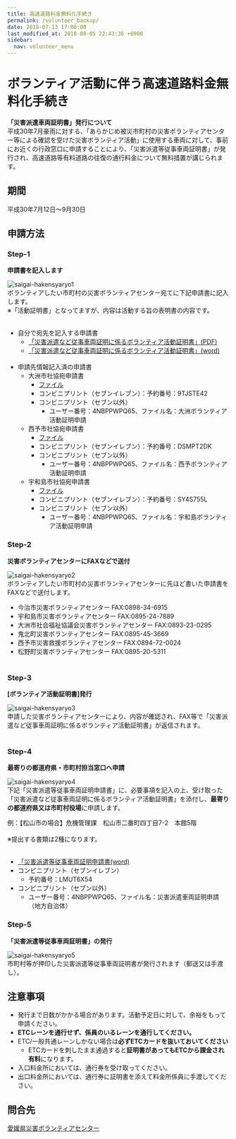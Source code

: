 ```yaml
---
title: 高速道路料金無料化手続き
permalink: /volunteer_backup/
date: 2018-07-13 17:00:00
last_modified_at: 2018-08-05 22:43:36 +0900
sidebar:
  nav: volunteer_menu
---
```



# ボランティア活動に伴う高速道路料金無料化手続き

**「災害派遣車両証明書」発行について**<br>
平成30年7月豪雨に対する、「あらかじめ被災市町村の災害ボランティアセンター等による確認を受けた災害ボランティア活動」に使用する車両に対して、事前にお近くの行政窓口に申請することにより、「災害派遣等従事車両証明書」が発行され、高速道路等有料道路の往復の通行料金について無料措置が講じられます。

## 期間

平成30年7月12日～9月30日

## 申請方法

### Step-1

**申請書を記入します**

![saigai-hakensyaryo1](/assets/images/syaryo_1.gif)<br>
ボランティアしたい市町村の災害ボランティアセンター宛てに下記申請書に記入します。<br>
※「活動証明書」となってますが、内容は活動する旨の表明書の内容です。<br><br>
- 自分で宛先を記入する申請書
  - [「災害派遣など従事車両証明に係るボランティア活動証明書」(PDF)](https://ehimesvc.jp/wp-content/uploads/2018/07/ehime_volshomei.pdf)<br>
  - [「災害派遣など従事車両証明に係るボランティア活動証明書」(word)](https://ehimesvc.jp/wp-content/uploads/2018/07/ehime_volshomei.doc)<br><br>
- 申請先情報記入済の申請書
  - 大洲市社協宛申請書
    - [ファイル](/assets/application/highway-free-application-to-ozu.docx)
    - コンビニプリント（セブンイレブン）：予約番号：9TJSTE42
    - コンビニプリント（セブン以外）
      - ユーザー番号：4NBPPWPQ65、ファイル名：大洲ボランティア活動証明申請
  - 西予市社協宛申請書
    - [ファイル](/assets/application/highway-free-application-to-seiyo.doc)
    - コンビニプリント（セブンイレブン）：予約番号：DSMPT2DK
    - コンビニプリント（セブン以外）
      - ユーザー番号：4NBPPWPQ65、ファイル名：西予ボランティア活動証明申請
  - 宇和島市社協宛申請書
    - [ファイル](/assets/application/highway-free-application-to-uwajima.pdf)
    - コンビニプリント（セブンイレブン）：予約番号：SY4S755L
    - コンビニプリント（セブン以外）
      - ユーザー番号：4NBPPWPQ65、ファイル名：宇和島ボランティア活動証明申請


### Step-2

**災害ボランティアセンターにFAXなどで送付**

![saigai-hakensyaryo2](/assets/images/syaryo_2.gif)<br>
ボランティアしたい市町村の災害ボランティアセンターに先ほど書いた申請書をFAXなどで送付します。
- 今治市災害ボランティアセンター FAX:0898-34-6915
- 宇和島市災害ボランティアセンター FAX:0895-24-7889
- 大洲市社会福祉協議会災害ボランティアセンター FAX:0893-23-0295
- 鬼北町災害ボランティアセンター FAX:0895-45-3669
- 西予市災害救援ボランティアセンター FAX:0894-72-0024
- 松野町災害ボランティアセンター FAX:0895-20-5311
<br><br>

### Step-3

**[ボランティア活動証明書]発行**

![saigai-hakensyaryo3](/assets/images/syaryo_3.gif)<br>
申請した災害ボランティアセンターにより、内容が確認され、FAX等で「災害派遣など従事車両証明に係るボランティア活動証明書」が返信されます。
<br><br>

### Step-4

**最寄りの都道府県・市町村担当窓口へ申請**

![saigai-hakensyaryo4](/assets/images/syaryo_4.gif)<br>
下記「災害派遣等従事車両証明申請書」に、必要事項を記入の上、受け取った「災害派遣など従事車両証明に係るボランティア活動証明書」を添付し、**最寄りの都道府県又は市町村役場**に申請します。

例：【松山市の場合】危機管理課　松山市二番町四丁目7-2　本館5階<br><br>
※提出する書類は2種になります。<br><br>
  - [「災害派遣等従事車両証明申請書(word)](http://www.pref.ehime.jp/h15350/gouu/documents/sinseisyo.docx)
  - コンビニプリント（セブンイレブン）
    - 予約番号：LMUT6X54
  - コンビニプリント（セブン以外）
    - ユーザー番号：4NBPPWPQ65、ファイル名：災害派遣車両証明申請（地方自治体）

### Step-5

**「災害派遣等従事車両証明書」の発行**

![saigai-hakensyaryo5](/assets/images/syaryo_5.gif)<br>
市町村等が押印した災害派遣等従事車両証明書が発行されます（郵送又は手渡し）。 

## 注意事項

- 発行まで日数がかかる場合があります。活動予定日に対して、余裕をもって申請ください。
- **ETCレーンを通行せず、係員のいるレーンを通行してください。**
- ETC/一般共通レーンしかない場合は**必ずETCカードを抜いておいてください**
  - ETCカードを刺したまま通過すると**証明書があってもETCから課金され有料**になります。
- 入口料金所においては、通行券を受け取ってください。
- 出口料金所においては、通行券に証明書を添えて料金所係員に手渡してください。

## 問合先

[愛媛県災害ボランティアセンター](https://ehimesvc.jp/)
